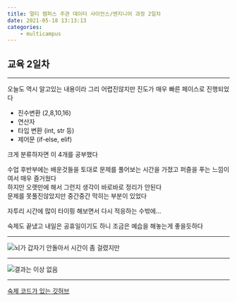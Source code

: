 ```yaml
---
title: 멀티 캠퍼스 주관 데이터 사이언스/엔지니어 과정 2일차
date: 2021-05-18 13:13:13
categories:
    - multicampus
---
```

## 교육 2일차
___
오늘도 역시 알고있는 내용이라 그리 어렵진않지만 진도가 매우 빠른 페이스로 진행되었다

- 진수변환 (2,8,10,16)
- 연산자
- 타입 변환 (int, str 등)
- 제어문 (if-else, elif)

크게 분류하자면 이 4개를 공부했다

수업 후반부에는 배운것들을 토대로 문제를 풀어보는 시간을 가졌고 퍼즐을 푸는 느낌이여서 매우 즐거웠다  
하지만 오랫만에 해서 그런지 생각이 바로바로 정리가 안된다  
문제를 못풀진않았지만 중간중간 막히는 부분이 있었다  

자투리 시간에 많이 타이핑 해보면서 다시 적응하는 수밖에...

숙제도 끝냈고 내일은 공휴일이기도 하니 조금은 예습을 해놓는게 좋을듯하다
___
![뇌가 갑자기 안돌아서 시간이 좀 걸렸지만](https://user-images.githubusercontent.com/84296244/118758016-26827600-b8a9-11eb-9508-62af61ea5d33.PNG)
___
![결과는 이상 없음](https://user-images.githubusercontent.com/84296244/118758020-297d6680-b8a9-11eb-96b3-d85c0b47c8ba.PNG)
___
[숙제 코드가 있는 깃허브](https://github.com/ouguro3/Study/blob/main/Python_Basic/04_if/homework.py) 

